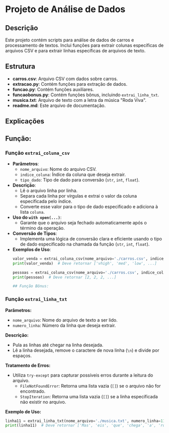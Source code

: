 # Projeto de Análise de Dados

## Descrição
Este projeto contém scripts para análise de dados de carros e processamento de textos. Inclui funções para extrair colunas específicas de arquivos CSV e para extrair linhas específicas de arquivos de texto.

## Estrutura
- **carros.csv**: Arquivo CSV com dados sobre carros.
- **extracao.py**: Contém funções para extração de dados.
- **funcao.py**: Contém funções auxiliares.
- **funcaobonus.py**: Contém funções bônus, incluindo `extrai_linha_txt`.
- **musica.txt**: Arquivo de texto com a letra da música "Roda Viva".
- **readme.md**: Este arquivo de documentação.

## Explicações

## Função:

### Função `extrai_coluna_csv`
- **Parâmetros**:
  - `nome_arquivo`: Nome do arquivo CSV.
  - `indice_coluna`: Índice da coluna que deseja extrair.
  - `tipo_dado`: Tipo de dado para conversão (`str`, `int`, `float`).
- **Descrição**:
  - Lê o arquivo linha por linha.
  - Separa cada linha por vírgulas e extrai o valor da coluna especificada pelo índice.
  - Converte esse valor para o tipo de dado especificado e adiciona à lista `coluna`.
- **Uso do `with open(...)`**:
  - Garante que o arquivo seja fechado automaticamente após o término da operação.
- **Conversão de Tipos**:
  - Implementa uma lógica de conversão clara e eficiente usando o tipo de dado especificado na chamada da função (`str`, `int`, `float`).
- **Exemplos de Uso**:
  ```python
  valor_venda = extrai_coluna_csv(nome_arquivo='./carros.csv', indice_coluna=1, tipo_dado='str')
  print(valor_venda)  # Deve retornar ['vhigh', 'med', 'low', ...]

  pessoas = extrai_coluna_csv(nome_arquivo='./carros.csv', indice_coluna=4, tipo_dado='int')
  print(pessoas)  # Deve retornar [2, 2, 2, ...]

  ## Função Bônus:

### Função `extrai_linha_txt`

**Parâmetros:**
- `nome_arquivo`: Nome do arquivo de texto a ser lido.
- `numero_linha`: Número da linha que deseja extrair.

**Descrição:**
- Pula as linhas até chegar na linha desejada.
- Lê a linha desejada, remove o caractere de nova linha (`\n`) e divide por espaços.

**Tratamento de Erros:**
- Utiliza `try-except` para capturar possíveis erros durante a leitura do arquivo.
  - `FileNotFoundError`: Retorna uma lista vazia (`[]`) se o arquivo não for encontrado.
  - `StopIteration`: Retorna uma lista vazia (`[]`) se a linha especificada não existir no arquivo.

**Exemplo de Uso:**
```python
linha11 = extrai_linha_txt(nome_arquivo='./musica.txt', numero_linha=11)
print(linha11)  # Deve retornar ['Mas', 'eis', 'que', 'chega', 'a', 'roda']

